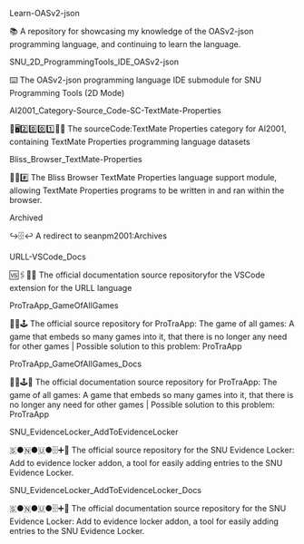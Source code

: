 
Learn-OASv2-json

📚️ A repository for showcasing my knowledge of the OASv2-json programming language, and continuing to learn the language. 

SNU_2D_ProgrammingTools_IDE_OASv2-json

⌨️ The OASv2-json programming language IDE submodule for SNU Programming Tools (2D Mode)

AI2001_Category-Source_Code-SC-TextMate-Properties

🧠️🖥️2️⃣️0️⃣️0️⃣️1️⃣️💾️📜️ The sourceCode:TextMate Properties category for AI2001, containing TextMate Properties programming language datasets

Bliss_Browser_TextMate-Properties

🌳️🌐️#️⃣️ The Bliss Browser TextMate Properties language support module, allowing TextMate Properties programs to be written in and ran within the browser. 

Archived

↪️🗄️↩️ A redirect to seanpm2001:Archives

URLL-VSCode_Docs

🆚️🖇️📎️📖️ The official documentation source repositoryfor the VSCode extension for the URLL language 

ProTraApp_GameOfAllGames

💾️🔄️🕹️ The official source repository for ProTraApp: The game of all games: A game that embeds so many games into it, that there is no longer any need for other games | Possible solution to this problem: ProTraApp

ProTraApp_GameOfAllGames_Docs

💾️🔄️🕹️📖️ The official documentation source repository for ProTraApp: The game of all games: A game that embeds so many games into it, that there is no longer any need for other games | Possible solution to this problem: ProTraApp

SNU_EvidenceLocker_AddToEvidenceLocker

🇸●🇳●🇺●🗄️➕️💾️ The official source repository for the SNU Evidence Locker: Add to evidence locker addon, a tool for easily adding entries to the SNU Evidence Locker.

SNU_EvidenceLocker_AddToEvidenceLocker_Docs

🇸●🇳●🇺●🗄️➕️📖️ The official documentation source repository for the SNU Evidence Locker: Add to evidence locker addon, a tool for easily adding entries to the SNU Evidence Locker.

